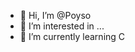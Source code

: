 - 👋 Hi, I’m @Poyso
- 👀 I’m interested in ...
- 🌱 I’m currently learning C


<!---
Poyso/Poyso is a ✨ special ✨ repository because its `README.md` (this file) appears on your GitHub profile.
You can click the Preview link to take a look at your changes.
--->
